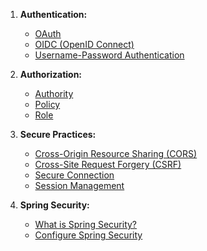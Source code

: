 1. **Authentication:**
    - [OAuth](authentication/oauth/oauth.md)
    - [OIDC (OpenID Connect)](authentication/odic.md)
    - [Username-Password Authentication](authentication/username-password/username-password.md)

2. **Authorization:**
    - [Authority](authorization/authority.md)
    - [Policy](authorization/policy.md)
    - [Role](authorization/role.md)

3. **Secure Practices:**
    - [Cross-Origin Resource Sharing (CORS)](secure/cors.md)
    - [Cross-Site Request Forgery (CSRF)](secure/csrf.md)
    - [Secure Connection](secure/secure-connection.md)
    - [Session Management](secure/session-managmet.md)

4. **Spring Security:**
    - [What is Spring Security?](what-is-spring-security.md)
    - [Configure Spring Security](configure-spring-security.md)

